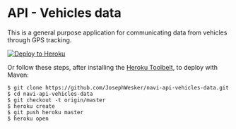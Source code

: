# API - Vehicles data

This is a general purpose application for communicating data from vehicles through GPS tracking.

[![Deploy to Heroku](https://www.herokucdn.com/deploy/button.png)](https://heroku.com/deploy)

Or follow these steps, after installing the [Heroku Toolbelt](https://toolbelt.heroku.com/), to deploy with Maven:

```sh-session
$ git clone https://github.com/JosephWesker/navi-api-vehicles-data.git
$ cd navi-api-vehicles-data
$ git checkout -t origin/master
$ heroku create
$ git push heroku master
$ heroku open
```
